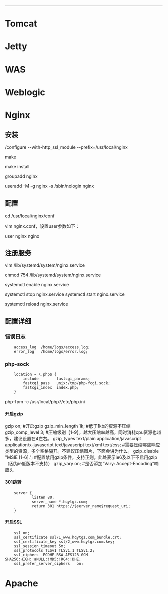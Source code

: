 ------



# Tomcat
# Jetty
# WAS
# Weblogic
# Nginx

## 安装
/configure --with-http_ssl_module --prefix=/usr/local/nginx

make

make install

groupadd nginx

useradd -M -g nginx -s /sbin/nologin nginx


## 配置 
cd /usr/local/nginx/conf

vim nginx.conf，设置user参数如下：

user nginx nginx

## 注册服务
vim /lib/systemd/system/nginx.service

chmod 754 /lib/systemd/system/nginx.service

systemctl enable nginx.service

systemctl stop nginx.service
systemctl start nginx.service


systemctl reload nginx.service

## 配置详细

### 错误日志
		access_log  /home/logs/access.log;
	    error_log   /home/logs/error.log;



### php-sock
	    location ~ \.php$ {
            include        fastcgi_params;
            fastcgi_pass   unix:/tmp/php-fcgi.sock;
            fastcgi_index  index.php;
        }

php-fpm -c /usr/local/php7/etc/php.ini


#### 开启gzip

gzip  on;  #开启gzip
gzip_min_length 1k;  #低于1kb的资源不压缩
gzip_comp_level 3; #压缩级别【1-9】，越大压缩率越高，同时消耗cpu资源也越多，建议设置在4左右。
gzip_types text/plain application/javascript application/x-javascript text/javascript text/xml text/css;  #需要压缩哪些响应类型的资源，多个空格隔开。不建议压缩图片，下面会讲为什么。
gzip_disable "MSIE [1-6]\.";  #配置禁用gzip条件，支持正则。此处表示ie6及以下不启用gzip（因为ie低版本不支持）
gzip_vary on;  #是否添加“Vary: Accept-Encoding”响应头


#### 301跳转

		server {
		        listen 80;
		        server_name *.hqytgz.com;
		        return 301 https://$server_name$request_uri;
		}

#### 开启SSL

        ssl on;
        ssl_certificate ssl/1_www.hqytgz.com_bundle.crt;
        ssl_certificate_key ssl/2_www.hqytgz.com.key;
        ssl_session_timeout 5m;
        ssl_protocols TLSv1 TLSv1.1 TLSv1.2;
        ssl_ciphers  ECDHE-RSA-AES128-GCM-SHA256:HIGH:!aNULL:!MD5:!RC4:!DHE;
        ssl_prefer_server_ciphers   on;

# Apache
